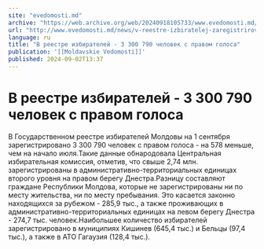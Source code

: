 ```yaml
---
site: "evedomosti.md"
archive: "https://web.archive.org/web/20240918105733/www.evedomosti.md/news/v-reestre-izbiratelej-zaregistrirovano-3-300-790-chelovek-s"
url: "http://www.evedomosti.md/news/v-reestre-izbiratelej-zaregistrirovano-3-300-790-chelovek-s"
language: ru
title: "В реестре избирателей - 3 300 790 человек с правом голоса"
publication: '[[Moldavskie Vedomosti]]'
published: 2024-09-02T13:37
---
```


# В реестре избирателей - 3 300 790 человек с правом голоса

В Государственном реестре избирателей Молдовы на 1 сентября зарегистрировано 3 300 790 человек с правом голоса - на 578 меньше, чем на начало июля.Такие данные обнародовала Центральная избирательная комиссия, отметив, что свыше 2,74 млн. зарегистрированы в административно-территориальных единицах второго уровня на правом берегу Днестра.Разницу составляют граждане Республики Молдова, которые не зарегистрированы ни по месту жительства, ни по месту пребывания. Это касается законно находящихся за рубежом - 285,9 тыс., а также проживающих в административно-территориальных единицах на левом берегу Днестра - 274,7 тыс. человек.Наибольшее количество избирателей зарегистрировано в муниципиях Кишинев (645,4 тыс.) и Бельцы (97,4 тыс.), а также в АТО Гагаузия (128,4 тыс.).